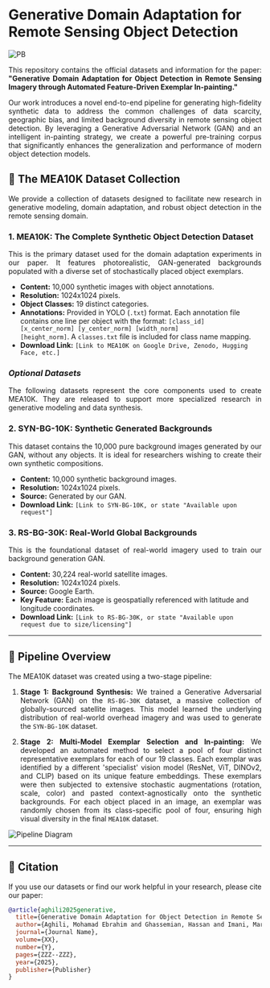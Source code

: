 # Generative Domain Adaptation for Remote Sensing Object Detection


![PB](https://github.com/user-attachments/assets/2cf4126d-b04b-4143-8dde-34288bcc1eef)


<p align="justify">
This repository contains the official datasets and information for the paper: <strong>"Generative Domain Adaptation for Object Detection in Remote Sensing Imagery through Automated Feature-Driven Exemplar In-painting."</strong>
</p>

<p align="justify">
Our work introduces a novel end-to-end pipeline for generating high-fidelity synthetic data to address the common challenges of data scarcity, geographic bias, and limited background diversity in remote sensing object detection. By leveraging a Generative Adversarial Network (GAN) and an intelligent in-painting strategy, we create a powerful pre-training corpus that significantly enhances the generalization and performance of modern object detection models.
</p>

## 📂 The MEA10K Dataset Collection

<p align="justify">
We provide a collection of datasets designed to facilitate new research in generative modeling, domain adaptation, and robust object detection in the remote sensing domain.
</p>

### 1. **MEA10K: The Complete Synthetic Object Detection Dataset**
<p align="justify">
This is the primary dataset used for the domain adaptation experiments in our paper. It features photorealistic, GAN-generated backgrounds populated with a diverse set of stochastically placed object exemplars.
</p>

*   **Content:** 10,000 synthetic images with object annotations.
*   **Resolution:** 1024x1024 pixels.
*   **Object Classes:** 19 distinct categories.
*   **Annotations:** Provided in YOLO (<code>.txt</code>) format. Each annotation file contains one line per object with the format: <code>[class_id] [x_center_norm] [y_center_norm] [width_norm] [height_norm]</code>. A <code>classes.txt</code> file is included for class name mapping.
*   **Download Link:** `[Link to MEA10K on Google Drive, Zenodo, Hugging Face, etc.]`

### *Optional Datasets*
<p align="justify">
The following datasets represent the core components used to create MEA10K. They are released to support more specialized research in generative modeling and data synthesis.
</p>

### 2. **SYN-BG-10K: Synthetic Generated Backgrounds**
<p align="justify">
This dataset contains the 10,000 pure background images generated by our GAN, without any objects. It is ideal for researchers wishing to create their own synthetic compositions.
</p>

*   **Content:** 10,000 synthetic background images.
*   **Resolution:** 1024x1024 pixels.
*   **Source:** Generated by our GAN.
*   **Download Link:** `[Link to SYN-BG-10K, or state "Available upon request"]`

### 3. **RS-BG-30K: Real-World Global Backgrounds**
<p align="justify">
This is the foundational dataset of real-world imagery used to train our background generation GAN.
</p>

*   **Content:** 30,224 real-world satellite images.
*   **Resolution:** 1024x1024 pixels.
*   **Source:** Google Earth.
*   **Key Feature:** Each image is geospatially referenced with latitude and longitude coordinates.
*   **Download Link:** `[Link to RS-BG-30K, or state "Available upon request due to size/licensing"]`

---

## 🚀 Pipeline Overview

<p align="justify">
The MEA10K dataset was created using a two-stage pipeline:
</p>

<ol>
  <li>
    <p align="justify">
      <strong>Stage 1: Background Synthesis:</strong> We trained a Generative Adversarial Network (GAN) on the <code>RS-BG-30K</code> dataset, a massive collection of globally-sourced satellite images. This model learned the underlying distribution of real-world overhead imagery and was used to generate the <code>SYN-BG-10K</code> dataset.
    </p>
  </li>
  <li>
    <p align="justify">
      <strong>Stage 2: Multi-Model Exemplar Selection and In-painting:</strong> We developed an automated method to select a pool of four distinct representative exemplars for each of our 19 classes. Each exemplar was identified by a different 'specialist' vision model (ResNet, ViT, DINOv2, and CLIP) based on its unique feature embeddings. These exemplars were then subjected to extensive stochastic augmentations (rotation, scale, color) and pasted context-agnostically onto the synthetic backgrounds. For each object placed in an image, an exemplar was randomly chosen from its class-specific pool of four, ensuring high visual diversity in the final <code>MEA10K</code> dataset.
    </p>
  </li>
</ol>

![Pipeline Diagram](path/to/your/pipeline_diagram.png)


---

## 📄 Citation

<p align="justify">
If you use our datasets or find our work helpful in your research, please cite our paper:
</p>

```bibtex
@article{aghili2025generative,
  title={Generative Domain Adaptation for Object Detection in Remote Sensing Imagery through Automated Feature-Driven Exemplar In-painting},
  author={Aghili, Mohamad Ebrahim and Ghassemian, Hassan and Imani, Maryam},
  journal={Journal Name},
  volume={XX},
  number={Y},
  pages={ZZZ--ZZZ},
  year={2025},
  publisher={Publisher}
}
